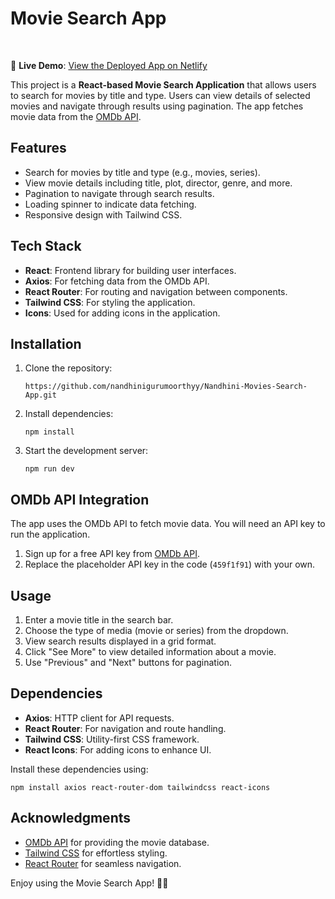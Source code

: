   <h1>Movie Search App</h1>
  <br>

<p>
  🔗 <strong>Live Demo</strong>: 
  <a href="https://movies-search-app-omdb-api.netlify.app/" target="_blank">
    View the Deployed App on Netlify
  </a>
</p>

  <p>
    This project is a <strong>React-based Movie Search Application</strong> that allows users to search for movies by title and type. Users can view details of selected movies and navigate through results using pagination. The app fetches movie data from the 
    <a href="https://www.omdbapi.com" target="_blank">OMDb API</a>.
  </p>

  <h2>Features</h2>
  <ul>
    <li>Search for movies by title and type (e.g., movies, series).</li>
    <li>View movie details including title, plot, director, genre, and more.</li>
    <li>Pagination to navigate through search results.</li>
    <li>Loading spinner to indicate data fetching.</li>
    <li>Responsive design with Tailwind CSS.</li>
  </ul>

  <h2>Tech Stack</h2>
  <ul>
    <li><strong>React</strong>: Frontend library for building user interfaces.</li>
    <li><strong>Axios</strong>: For fetching data from the OMDb API.</li>
    <li><strong>React Router</strong>: For routing and navigation between components.</li>
    <li><strong>Tailwind CSS</strong>: For styling the application.</li>
    <li><strong>Icons</strong>: Used for adding icons in the application.</li>
  </ul>

  <h2>Installation</h2>
  <ol>
    <li>Clone the repository:
      <pre><code>https://github.com/nandhinigurumoorthyy/Nandhini-Movies-Search-App.git</code></pre>
    </li>
    <li>Install dependencies:
      <pre><code>npm install</code></pre>
    </li>
    <li>Start the development server:
      <pre><code>npm run dev</code></pre>
    </li>
  </ol>

  <h2>OMDb API Integration</h2>
  <p>
    The app uses the OMDb API to fetch movie data. You will need an API key to run the application.
  </p>
  <ol>
    <li>Sign up for a free API key from <a href="https://www.omdbapi.com/apikey.aspx" target="_blank">OMDb API</a>.</li>
    <li>Replace the placeholder API key in the code (<code>459f1f91</code>) with your own.</li>
  </ol>

  <h2>Usage</h2>
  <ol>
    <li>Enter a movie title in the search bar.</li>
    <li>Choose the type of media (movie or series) from the dropdown.</li>
    <li>View search results displayed in a grid format.</li>
    <li>Click "See More" to view detailed information about a movie.</li>
    <li>Use "Previous" and "Next" buttons for pagination.</li>
  </ol>

  <h2>Dependencies</h2>
  <ul>
    <li><strong>Axios</strong>: HTTP client for API requests.</li>
    <li><strong>React Router</strong>: For navigation and route handling.</li>
    <li><strong>Tailwind CSS</strong>: Utility-first CSS framework.</li>
    <li><strong>React Icons</strong>: For adding icons to enhance UI.</li>
  </ul>
  <p>Install these dependencies using:</p>
  <pre><code>npm install axios react-router-dom tailwindcss react-icons</code></pre>

  <h2>Acknowledgments</h2>
  <ul>
    <li><a href="https://www.omdbapi.com" target="_blank">OMDb API</a> for providing the movie database.</li>
    <li><a href="https://tailwindcss.com" target="_blank">Tailwind CSS</a> for effortless styling.</li>
    <li><a href="https://www.npmjs.com/package/react-router-dom" target="_blank">React Router</a> for seamless navigation.</li>
  </ul>

  <p>Enjoy using the Movie Search App! 🎥🍿</p>
